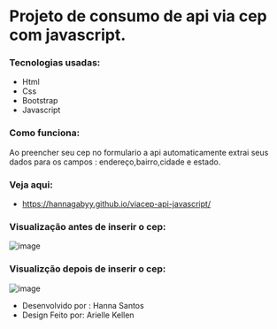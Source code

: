 # Projeto de consumo de api via cep com javascript.
### Tecnologias usadas:
- Html
- Css
- Bootstrap
- Javascript


### Como funciona:
 Ao preencher seu cep no formulario a api automaticamente extrai seus dados para os campos : endereço,bairro,cidade e estado.
 
### Veja aqui:
 - https://hannagabyy.github.io/viacep-api-javascript/
 
### Visualização antes de inserir o cep:
![image](https://user-images.githubusercontent.com/48922227/189780539-205b4f5f-53b2-4234-8202-2c54b10ac058.png)

### Visualizção depois de inserir o cep:
![image](https://user-images.githubusercontent.com/48922227/189780728-32d68ff0-36c5-4c40-b5ad-887e0c5ea885.png)


- Desenvolvido por : Hanna Santos
- Design Feito por: Arielle Kellen
